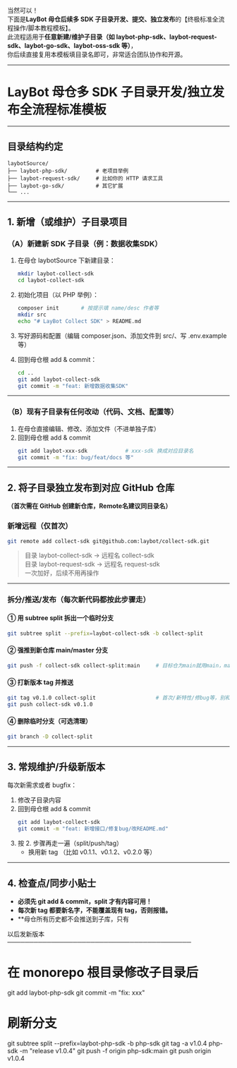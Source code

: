 当然可以！  
下面是**LayBot 母仓后续多 SDK 子目录开发、提交、独立发布**的【终极标准全流程操作/脚本教程模板】。  
此流程适用于**任意新建/维护子目录（如 laybot-php-sdk、laybot-request-sdk、laybot-go-sdk、laybot-oss-sdk 等）**，  
你后续直接复用本模板填目录名即可，非常适合团队协作和开源。

---

# LayBot 母仓多 SDK 子目录开发/独立发布全流程标准模板

---

## 目录结构约定

```
laybotSource/
├── laybot-php-sdk/         # 老项目举例
├── laybot-request-sdk/     # 比如你的 HTTP 请求工具
├── laybot-go-sdk/          # 其它扩展
└── ...
```

---

## 1. 新增（或维护）子目录项目

### （A）新建新 SDK 子目录（例：数据收集SDK）

1. 在母仓 laybotSource 下新建目录：
    ```bash
    mkdir laybot-collect-sdk
    cd laybot-collect-sdk
    ```
2. 初始化项目（以 PHP 举例）：
    ```bash
    composer init       # 按提示填 name/desc 作者等
    mkdir src
    echo "# LayBot Collect SDK" > README.md
    ```

3. 写好源码和配置（编辑 composer.json、添加文件到 src/、写 .env.example 等）

4. 回到母仓根 add & commit：
    ```bash
    cd ..
    git add laybot-collect-sdk
    git commit -m "feat: 新增数据收集SDK"
    ```

---

### （B）现有子目录有任何改动（代码、文档、配置等）

1. 在母仓直接编辑、修改、添加文件（不进单独子库）
2. 回到母仓根 add & commit
    ```bash
    git add laybot-xxx-sdk            # xxx-sdk 换成对应目录名
    git commit -m "fix: bug/feat/docs 等"
    ```

---

## 2. 将子目录独立发布到对应 GitHub 仓库

**（首次需在 GitHub 创建新仓库，Remote名建议同目录名）**

### 新增远程（仅首次）

```bash
git remote add collect-sdk git@github.com:laybot/collect-sdk.git
```
> 目录 laybot-collect-sdk → 远程名 collect-sdk  
> 目录 laybot-request-sdk → 远程名 request-sdk  
> 一次加好，后续不用再操作

---

### 拆分/推送/发布（每次新代码都按此步骤走）

#### ① 用 subtree split 拆出一个临时分支
```bash
git subtree split --prefix=laybot-collect-sdk -b collect-split
```

#### ② 强推到新仓库 main/master 分支
```bash
git push -f collect-sdk collect-split:main     # 目标仓为main就用main，master就改名
```

#### ③ 打新版本 tag 并推送
```bash
git tag v0.1.0 collect-split                   # 首次/新特性/修bug等，别和旧 tag 重名
git push collect-sdk v0.1.0
```

#### ④ 删除临时分支（可选清理）
```bash
git branch -D collect-split
```

---

## 3. 常规维护/升级新版本

每次新需求或者 bugfix：

1. 修改子目录内容
2. 回到母仓根 add & commit
    ```bash
    git add laybot-collect-sdk
    git commit -m "feat: 新增接口/修复bug/改README.md"
    ```
3. 按 2. 步骤再走一遍（split/push/tag）
    - 换用新 tag （比如 v0.1.1、v0.1.2、v0.2.0 等）

---

## 4. 检查点/同步小贴士

- **必须先 git add & commit，split 才有内容可用！**
- **每次新 tag 都要新名字，不能覆盖现有 tag，否则报错。**
- **母仓所有历史都不会推送到子库，只有

以后发新版本
──────────────────────────────────────────

# 在 monorepo 根目录修改子目录后
git add laybot-php-sdk
git commit -m "fix: xxx"

# 刷新分支
git subtree split --prefix=laybot-php-sdk -b php-sdk
git tag -a v1.0.4 php-sdk -m "release v1.0.4"
git push -f origin php-sdk:main
git push origin v1.0.4